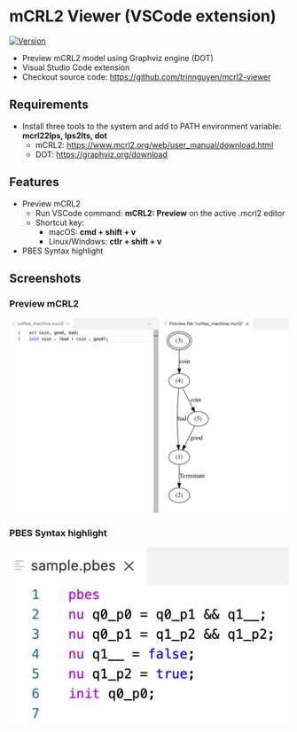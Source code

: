 # mCRL2 Viewer (VSCode extension)

[![Version](https://vsmarketplacebadge.apphb.com/version/trinnguyen.mcrl2-viewer.svg)](https://marketplace.visualstudio.com/items?itemName=trinnguyen.mcrl2-viewer)

- Preview mCRL2 model using Graphviz engine (DOT)
- Visual Studio Code extension
- Checkout source code: https://github.com/trinnguyen/mcrl2-viewer

## Requirements
- Install three tools to the system and add to PATH environment variable: **mcrl22lps, lps2lts, dot**
    - mCRL2: https://www.mcrl2.org/web/user_manual/download.html
    - DOT: https://graphviz.org/download

## Features
- Preview mCRL2
    - Run VSCode command: **mCRL2: Preview** on the active .mcrl2 editor
    - Shortcut key: 
        - macOS: **cmd + shift + v**
        - Linux/Windows: **ctlr + shift + v**
- PBES Syntax highlight

## Screenshots
### Preview mCRL2
![samples/sample-preview.png](samples/sample-preview.png)

### PBES Syntax highlight
![samples/sample-pbes-demo.png](samples/sample-pbes-demo.png)
